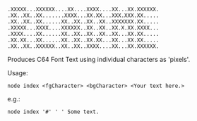 ```.XXXXX...XXXXXX....XX....XXXX....XX...XX.XXXXXX.```
```.XX..XX..XX.......XXXX...XX.XX...XXX.XXX.XX.....```
```.XX..XX..XX......XX..XX..XX..XX..XXXXXXX.XX.....```
```.XXXXX...XXXX....XXXXXX..XX..XX..XX.X.XX.XXXX...```
```.XXXX....XX......XX..XX..XX..XX..XX...XX.XX.....```
```.XX.XX...XX......XX..XX..XX.XX...XX...XX.XX.....```
```.XX..XX..XXXXXX..XX..XX..XXXX....XX...XX.XXXXXX.```

Produces C64 Font Text using individual characters as 'pixels'.

Usage:

`node index <fgCharacter> <bgCharacter> <Your text here.>`

e.g.:

`node index '#' ' ' Some text.`

